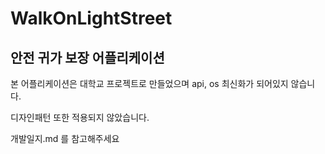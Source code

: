 # WalkOnLightStreet
안전 귀가 보장 어플리케이션
---

본 어플리케이션은 대학교 프로젝트로 만들었으며 api, os 최신화가 되어있지 않습니다.

디자인패턴 또한 적용되지 않았습니다.

개발일지.md 를 참고해주세요

